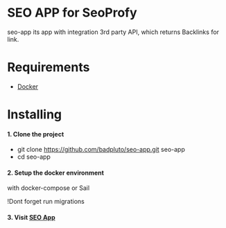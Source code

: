 # SEO APP for SeoProfy
seo-app its app with integration 3rd party API, which returns Backlinks for link.

# Requirements
- [Docker](https://docs.docker.com/get-docker)

# Installing

#### 1. Clone the project
- git clone https://github.com/badpluto/seo-app.git seo-app
- cd seo-app

#### 2. Setup the docker environment
with docker-compose or Sail

!Dont forget run migrations

#### 3. Visit [SEO App](http://localhost)

